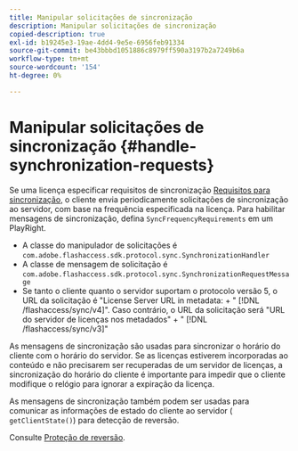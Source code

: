 ```yaml
---
title: Manipular solicitações de sincronização
description: Manipular solicitações de sincronização
copied-description: true
exl-id: b19245e3-19ae-4dd4-9e5e-6956feb91334
source-git-commit: be43bbbd1051886c8979ff590a3197b2a7249b6a
workflow-type: tm+mt
source-wordcount: '154'
ht-degree: 0%

---
```


# Manipular solicitações de sincronização {#handle-synchronization-requests}

Se uma licença especificar requisitos de sincronização  [Requisitos para sincronização,](../../protecting-content/introduction/usage-rules/authentication/synchronization.md) o cliente envia periodicamente solicitações de sincronização ao servidor, com base na frequência especificada na licença. Para habilitar mensagens de sincronização, defina `SyncFrequencyRequirements` em um PlayRight.

* A classe do manipulador de solicitações é `com.adobe.flashaccess.sdk.protocol.sync.SynchronizationHandler`
* A classe de mensagem de solicitação é `com.adobe.flashaccess.sdk.protocol.sync.SynchronizationRequestMessage`
* Se tanto o cliente quanto o servidor suportam o protocolo versão 5, o URL da solicitação é &quot;License Server URL in metadata: + &quot; [!DNL /flashaccess/sync/v4]&quot;. Caso contrário, o URL da solicitação será &quot;URL do servidor de licenças nos metadados&quot; + &quot; [!DNL /flashaccess/sync/v3]&quot;

As mensagens de sincronização são usadas para sincronizar o horário do cliente com o horário do servidor. Se as licenças estiverem incorporadas ao conteúdo e não precisarem ser recuperadas de um servidor de licenças, a sincronização do horário do cliente é importante para impedir que o cliente modifique o relógio para ignorar a expiração da licença.

As mensagens de sincronização também podem ser usadas para comunicar as informações de estado do cliente ao servidor ( `getClientState()`) para detecção de reversão.

Consulte [Proteção de reversão](../../protecting-content/implementing-the-license-server/processing-drm-requests.md#rollback-detection).
